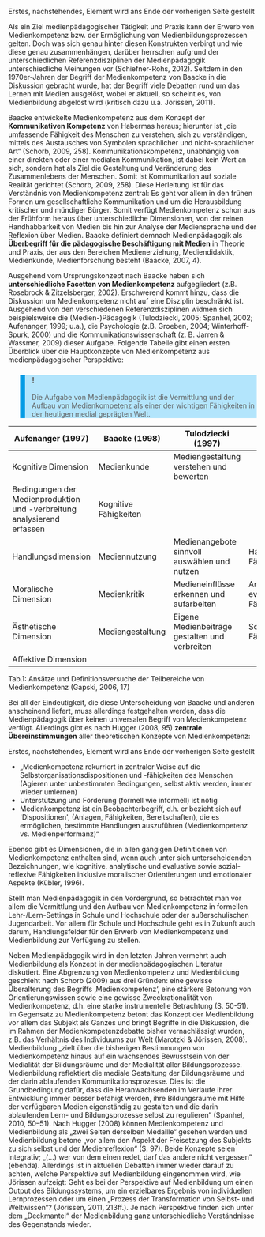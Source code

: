 <!-- filename: 04_Aufgabe_von_Medienpaedagogik.md -->
<!-- title: Aufgabe von Medienpädagogik -->

Erstes, nachstehendes, Element wird ans Ende der vorherigen Seite gestellt

Als ein Ziel medienpädagogischer Tätigkeit und Praxis kann der Erwerb von Medienkompetenz bzw. der Ermöglichung von Medienbildungsprozessen gelten. Doch was sich genau hinter diesen Konstrukten verbirgt und wie diese genau zusammenhängen, darüber herrschen aufgrund der unterschiedlichen Referenzdisziplinen der Medienpädagogik unterschiedliche Meinungen vor (Schiefner-Rohs, 2012). Seitdem in den 1970er-Jahren der Begriff der Medienkompetenz von Baacke in die Diskussion gebracht wurde, hat der Begriff viele Debatten rund um das Lernen mit Medien ausgelöst, wobei er aktuell, so scheint es, von Medienbildung abgelöst wird (kritisch dazu u.a. Jörissen, 2011).

Baacke entwickelte Medienkompetenz aus dem Konzept der **Kommunikativen Kompetenz** von Habermas heraus; hierunter ist „die umfassende Fähigkeit des Menschen zu verstehen, sich zu verständigen, mittels des Austausches von Symbolen sprachlicher und nicht-sprachlicher Art“ (Schorb, 2009, 258). Kommunikationskompetenz, unabhängig von einer direkten oder einer medialen Kommunikation, ist dabei kein Wert an sich, sondern hat als Ziel die Gestaltung und Veränderung des Zusammenlebens der Menschen. Somit ist Kommunikation auf soziale Realität gerichtet (Schorb, 2009, 258). Diese Herleitung ist für das Verständnis von Medienkompetenz zentral: Es geht vor allem in den frühen Formen um gesellschaftliche Kommunikation und um die Herausbildung kritischer und mündiger Bürger. Somit verfügt Medienkompetenz schon aus der Frühform heraus über unterschiedliche Dimensionen, von der reinen Handhabbarkeit von Medien bis hin zur Analyse der Mediensprache und der Reflexion über Medien. Baacke definiert demnach Medienpädagogik als **Überbegriff für die pädagogische Beschäftigung mit Medien** in Theorie und Praxis, der aus den Bereichen Medienerziehung, Mediendidaktik, Medienkunde, Medienforschung besteht (Baacke, 2007, 4).

Ausgehend vom Ursprungskonzept nach Baacke haben sich **unterschiedliche Facetten von Medienkompetenz** aufgegliedert (z.B. Rosebrock & Zitzelsberger, 2002). Erschwerend kommt hinzu, dass die Diskussion um Medienkompetenz nicht auf eine Disziplin beschränkt ist. Ausgehend von den verschiedenen Referenzdisziplinen widmen sich beispielsweise die (Medien-)Pädagogik (Tulodziecki, 2005; Spanhel, 2002; Aufenanger, 1999; u.a.), die Psychologie (z.B. Groeben, 2004; Winterhoff-Spurk, 2000) und die Kommunikationswissenschaft (z. B. Jarren & Wassmer, 2009) dieser Aufgabe. Folgende Tabelle gibt einen ersten Überblick über die Hauptkonzepte von Medienkompetenz aus medienpädagogischer Perspektive:

<blockquote style="background: #B3E5FC; border-left: 10px solid #039BE5">

### !

Die Aufgabe von Medienpädagogik ist die Vermittlung und der Aufbau von Medienkompetenz als einer der wichtigen Fähigkeiten in der heutigen medial geprägten Welt.

</blockquote>

| Aufenanger (1997) | Baacke (1998) | Tulodziecki (1997) | Kübler (1999) |
| --- | --- | --- | --- |
| Kognitive Dimension | Medienkunde | Mediengestaltung verstehen und bewerten
Bedingungen der Medienproduktion und -verbreitung analysierend erfassen | Kognitive Fähigkeiten |
| Handlungsdimension | Mediennutzung | Medienangebote sinnvoll auswählen und nutzen | Handlungsorientierte Fähigkeiten |
| Moralische Dimension | Medienkritik | Medieneinflüsse erkennen und aufarbeiten | Analytische und evaluative Fähigkeiten |
| Ästhetische Dimension | Mediengestaltung | Eigene Medienbeiträge gestalten und verbreiten | Sozial-reflexive Fähigkeiten |
| Affektive Dimension | | | |

Tab.1: Ansätze und Definitionsversuche der Teilbereiche von Medienkompetenz (Gapski, 2006, 17)

Bei all der Eindeutigkeit, die diese Unterscheidung von Baacke und anderen anscheinend liefert, muss allerdings festgehalten werden, dass die Medienpädagogik über keinen universalen Begriff von Medienkompetenz verfügt. Allerdings gibt es nach Hugger (2008, 95) **zentrale Übereinstimmungen** aller theoretischen Konzepte von Medienkompetenz:

Erstes, nachstehendes, Element wird ans Ende der vorherigen Seite gestellt

- „Medienkompetenz rekurriert in zentraler Weise auf die Selbstorganisationsdispositionen und -fähigkeiten des Menschen (Agieren unter unbestimmten Bedingungen, selbst aktiv werden, immer wieder umlernen)
- Unterstützung und Förderung (formell wie informell) ist nötig
- Medienkompetenz ist ein Beobachterbegriff, d.h. er bezieht sich auf 'Dispositionen', (Anlagen, Fähigkeiten, Bereitschaften), die es ermöglichen, bestimmte Handlungen auszuführen (Medienkompetenz vs. Medienperformanz)“

Ebenso gibt es Dimensionen, die in allen gängigen Definitionen von Medienkompetenz enthalten sind, wenn auch unter sich unterscheidenden Bezeichnungen, wie kognitive, analytische und evaluative sowie sozial-reflexive Fähigkeiten inklusive moralischer Orientierungen und emotionaler Aspekte (Kübler, 1996).

Stellt man Medienpädagogik in den Vordergrund, so betrachtet man vor allem die Vermittlung und den Aufbau von Medienkompetenz in formellen Lehr-/Lern-Settings in Schule und Hochschule oder der außerschulischen Jugendarbeit. Vor allem für Schule und Hochschule geht es in Zukunft auch darum, Handlungsfelder für den Erwerb von Medienkompetenz und Medienbildung zur Verfügung zu stellen.

Neben Medienpädagogik wird in den letzten Jahren vermehrt auch Medienbildung als Konzept in der medienpädagogischen Literatur diskutiert. Eine Abgrenzung von Medienkompetenz und Medienbildung geschieht nach Schorb (2009) aus drei Gründen: eine gewisse Überalterung des Begriffs ‚Medienkompetenz‘, eine stärkere Betonung von Orientierungswissen sowie eine gewisse Zweckrationalität von Medienkompetenz, d.h. eine starke instrumentelle Betrachtung (S. 50-51). Im Gegensatz zu Medienkompetenz betont das Konzept der Medienbildung vor allem das Subjekt als Ganzes und bringt Begriffe in die Diskussion, die im Rahmen der Medienkompetenzdebatte bisher vernachlässigt wurden, z.B. das Verhältnis des Individuums zur Welt (Marotzki & Jörissen, 2008). Medienbildung „zielt über die bisherigen Bestimmungen von Medienkompetenz hinaus auf ein wachsendes Bewusstsein von der Medialität der Bildungsräume und der Medialität aller Bildungsprozesse. Medienbildung reflektiert die mediale Gestaltung der Bildungsräume und der darin ablaufenden Kommunikationsprozesse. Dies ist die Grundbedingung dafür, dass die Heranwachsenden im Verlaufe ihrer Entwicklung immer besser befähigt werden, ihre Bildungsräume mit Hilfe der verfügbaren Medien eigenständig zu gestalten und die darin ablaufenden Lern- und Bildungsprozesse selbst zu regulieren“ (Spanhel, 2010, 50–51). Nach Hugger (2008) können Medienkompetenz und Medienbildung als „zwei Seiten derselben Medaille“ gesehen werden und Medienbildung betone „vor allem den Aspekt der Freisetzung des Subjekts zu sich selbst und der Medienreflexion“ (S. 97). Beide Konzepte seien integrativ; „(...) wer von dem einen redet, darf das andere nicht vergessen“ (ebenda). Allerdings ist in aktuellen Debatten immer wieder darauf zu achten, welche Perspektive auf Medienbildung eingenommen wird, wie Jörissen aufzeigt: Geht es bei der Perspektive auf Medienbildung um einen Output des Bildungssystems, um ein erzielbares Ergebnis von individuellen Lernprozessen oder um einen „Prozess der Transformation von Selbst- und Weltwissen“? (Jörissen, 2011, 213ff.). Je nach Perspektive finden sich unter dem „Deckmantel“ der Medienbildung ganz unterschiedliche Verständnisse des Gegenstands wieder.
